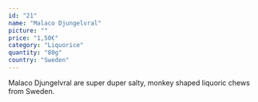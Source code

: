 ```yaml
---
id: "21"
name: "Malaco Djungelvral"
picture: ""
price: "1,50€"
category: "Liquorice"
quantity: "80g"
country: "Sweden"
---
```

Malaco Djungelvral are super duper salty, monkey shaped liquoric chews from Sweden.
